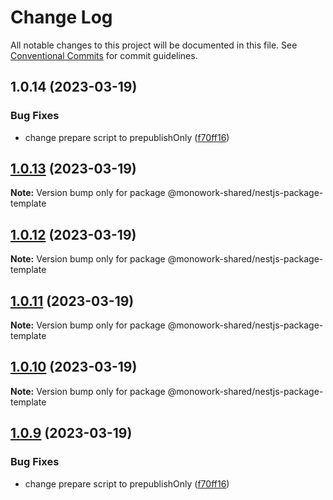 # Change Log

All notable changes to this project will be documented in this file.
See [Conventional Commits](https://conventionalcommits.org) for commit guidelines.

## 1.0.14 (2023-03-19)


### Bug Fixes

* change prepare script to prepublishOnly ([f70ff16](https://github.com/rjombo/test-lerna-shared-lib/commit/f70ff16ec8e7d6fefec393cbd114ea71a3ab78ce))





## [1.0.13](https://github.com/rjombo/test-lerna-shared-lib/compare/@monowork-shared/nestjs-package-template@1.0.12...@monowork-shared/nestjs-package-template@1.0.13) (2023-03-19)

**Note:** Version bump only for package @monowork-shared/nestjs-package-template





## [1.0.12](https://github.com/rjombo/test-lerna-shared-lib/compare/@monowork-shared/nestjs-package-template@1.0.11...@monowork-shared/nestjs-package-template@1.0.12) (2023-03-19)

**Note:** Version bump only for package @monowork-shared/nestjs-package-template





## [1.0.11](https://github.com/rjombo/test-lerna-shared-lib/compare/@monowork-shared/nestjs-package-template@1.0.10...@monowork-shared/nestjs-package-template@1.0.11) (2023-03-19)

**Note:** Version bump only for package @monowork-shared/nestjs-package-template





## [1.0.10](https://github.com/rjombo/test-lerna-shared-lib/compare/@monowork-shared/nestjs-package-template@1.0.9...@monowork-shared/nestjs-package-template@1.0.10) (2023-03-19)

**Note:** Version bump only for package @monowork-shared/nestjs-package-template





## [1.0.9](https://github.com/rjombo/test-lerna-shared-lib/compare/@monowork-shared/nestjs-package-template@1.0.8...@monowork-shared/nestjs-package-template@1.0.9) (2023-03-19)


### Bug Fixes

* change prepare script to prepublishOnly ([f70ff16](https://github.com/rjombo/test-lerna-shared-lib/commit/f70ff16ec8e7d6fefec393cbd114ea71a3ab78ce))
